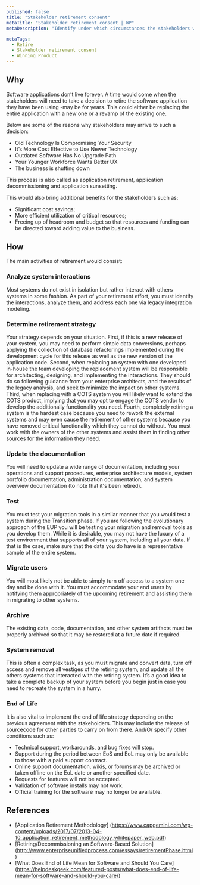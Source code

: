 ```yaml
---
published: false
title: "Stakeholder retirement consent"
metaTitle: "Stakeholder retirement consent | WP"
metaDescription: "Identify under which circumstances the stakeholders will agree to retire the product in the view of migrating to the new product along with end-of-service support models."

metaTags:
  - Retire
  - Stakeholder retirement consent
  - Winning Product
---
```


## Why
Software applications don’t live forever. A time would come when the stakeholders will need to take a decision to retire the software application they have been using -may be for years. This could either be replacing the entire application with a new one or a revamp of the existing one. 

Below are some of the reaons why stakeholders may arrive to such a decision:
- Old Technology Is Compromising Your Security
- It’s More Cost Effective to Use Newer Technology
- Outdated Software Has No Upgrade Path
- Your Younger Workforce Wants Better UX
- The business is shutting down

This process is also called as application retirement, application decommissioning and application sunsetting.

This would also bring additional benefits for the stakeholders such as:
- Significant cost savings;
- More efficient utilization of critical resources;
- Freeing up of headroom and budget so that resources and funding can be directed toward adding value to the business. 



## How
The main activities of retirement would consist:
### Analyze system interactions
Most systems do not exist in isolation but rather interact with others systems in some fashion. As part of your retirement effort, you must identify the interactions, analyze them, and address each one via legacy integration modeling.
### Determine retirement strategy
Your strategy depends on your situation. First, if this is a new release of your system, you may need to perform simple data conversions, perhaps applying the collection of database refactorings implemented during the development cycle for this release as well as the new version of the application code. Second, when replacing an system with one developed in-house the team developing the replacement system will be responsible for architecting, designing, and implementing the interactions. They should do so following guidance from your enterprise architects, and the results of the legacy analysis, and seek to minimize the impact on other systems. Third, when replacing with a COTS system you will likely want to extend the COTS product, implying that you may opt to engage the COTS vendor to develop the additionally functionality you need. Fourth, completely retiring a system is the hardest case because you need to rework the external systems and may even cause the retirement of other systems because you have removed critical functionality which they cannot do without. You must work with the owners of the other systems and assist them in finding other sources for the information they need.
### Update the documentation
You will need to update a wide range of documentation, including your operations and support procedures, enterprise architecture models, system portfolio documentation, administration documentation, and system overview documentation (to note that it's been retired).
### Test
You must test your migration tools in a similar manner that you would test a system during the Transition phase. If you are following the evolutionary approach of the EUP you will be testing your migration and removal tools as you develop them. While it is desirable, you may not have the luxury of a test environment that supports all of your system, including all your data. If that is the case, make sure that the data you do have is a representative sample of the entire system.
### Migrate users
You will most likely not be able to simply turn off access to a system one day and be done with it. You must accommodate your end users by notifying them appropriately of the upcoming retirement and assisting them in migrating to other systems.
### Archive
The existing data, code, documentation, and other system artifacts must be properly archived so that it may be restored at a future date if required.
### System removal
This is often a complex task, as you must migrate and convert data, turn off access and remove all vestiges of the retiring system, and update all the others systems that interacted with the retiring system. It’s a good idea to take a complete backup of your system before you begin just in case you need to recreate the system in a hurry.
### End of Life
It is also vital to implement the end of life strategy depending on the previous agreement with the stakeholders. 
This may include the release of sourcecode for other parties to carry on from there. And/Or specify other conditions such as:
- Technical support, workarounds, and bug fixes will stop.
- Support during the period between EoS and EoL may only be available to those with a paid support contract.
- Online support documentation, wikis, or forums may be archived or taken offline on the EoL date or another specified date.
- Requests for features will not be accepted.
- Validation of software installs may not work.
- Official training for the software may no longer be available.


## References
- [Application Retirement Methodology] (https://www.capgemini.com/wp-content/uploads/2017/07/2013-04-10_application_retirement_methodology_whitepaper_web.pdf)
- [Retiring/Decommissioning an Software-Based Solution] (http://www.enterpriseunifiedprocess.com/essays/retirementPhase.html)
- [What Does End of Life Mean for Software and Should You Care] (https://helpdeskgeek.com/featured-posts/what-does-end-of-life-mean-for-software-and-should-you-care/)

